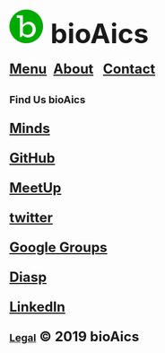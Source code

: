 # <a href="https://bioaics.github.io"><img width="60px" src="/bioAics.svg" /></a> &nbsp;<strong><font size="7">bioAics</font></strong>
<strong><font size="5"><a href="https://bioaics.github.io/menu">Menu</a></font></strong>&nbsp;&nbsp;&nbsp;<strong><font size="5"><a href="https://bioaics.github.io/about">About</a>&nbsp;&nbsp;&nbsp;<strong><font size="5"><a href="https://bioaics.github.io/contact">Contact</a></font></strong>
<p><strong><font size="4">Find Us bioAics</font></strong></p>
<p><strong><font size="5"><a href="https://minds.com/bioaics">Minds</a></font></strong></p>
<p><strong><font size="5"><a href="https://github.com/bioaics">GitHub</a></font></strong></p>
<p><strong><font size="5"><a href="https://meetup.com/members/289362836">MeetUp</a></font></strong></p>
<p><strong><font size="5"><a href="https://twitter.com/bioAics/">twitter</a></font></strong></p>
<p><strong><font size="5"><a href="https://groups.google.com/forum/#!forum/bioaics">Google Groups</a></font></strong></p>
<p><strong><font size="5"><a href="https://diasp.org/people/5e46a9b0b06901373a47047d7b62795e">Diasp</a></font></strong></p>
<p><strong><font size="5"><a href="https://www.linkedin.com/in/ben-adam/">LinkedIn</a></font></strong></p>

<strong><font size="4"><a href="https://bioaics.github.io/legal">Legal</a></font></strong> © 2019 bioAics
